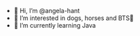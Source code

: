 - 👋 Hi, I’m @angela-hant
- 👀 I’m interested in dogs, horses and BTS💜
- 🌱 I’m currently learning Java

<!---
angela-hant/angela-hant is a ✨ special ✨ repository because its `README.md` (this file) appears on your GitHub profile.
You can click the Preview link to take a look at your changes.
--->

